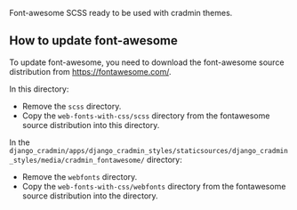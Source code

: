 Font-awesome SCSS ready to be used with cradmin themes.


## How to update font-awesome
To update font-awesome, you need to download the font-awesome source distribution from 
https://fontawesome.com/.

In this directory:

- Remove the `scss` directory.
- Copy the `web-fonts-with-css/scss` directory from the fontawesome source distribution
  into this directory.
  
In the `django_cradmin/apps/django_cradmin_styles/staticsources/django_cradmin_styles/media/cradmin_fontawesome/`
directory:

- Remove the `webfonts` directory.
- Copy the `web-fonts-with-css/webfonts` directory from the fontawesome source distribution
  into the directory.

